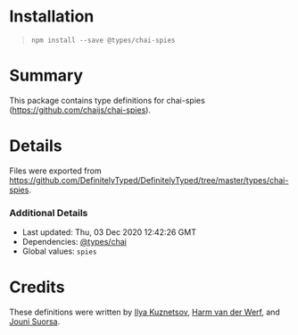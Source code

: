 # Installation
> `npm install --save @types/chai-spies`

# Summary
This package contains type definitions for chai-spies (https://github.com/chaijs/chai-spies).

# Details
Files were exported from https://github.com/DefinitelyTyped/DefinitelyTyped/tree/master/types/chai-spies.

### Additional Details
 * Last updated: Thu, 03 Dec 2020 12:42:26 GMT
 * Dependencies: [@types/chai](https://npmjs.com/package/@types/chai)
 * Global values: `spies`

# Credits
These definitions were written by [Ilya Kuznetsov](https://github.com/kuzn-ilya), [Harm van der Werf](https://github.com/harm-less), and [Jouni Suorsa](https://github.com/jounisuo).
